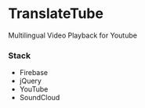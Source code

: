 # TranslateTube
Multilingual Video Playback for Youtube

### Stack
* Firebase
* jQuery
* YouTube
* SoundCloud
